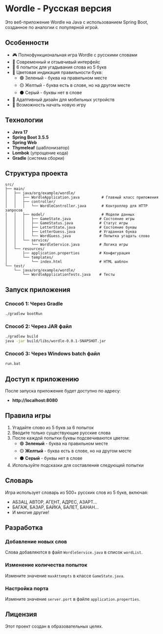 # Wordle - Русская версия

Это веб-приложение Wordle на Java с использованием Spring Boot, созданное по аналогии с популярной игрой.

## Особенности

- 🎮 Полнофункциональная игра Wordle с русскими словами
- 🎨 Современный и отзывчивый интерфейс
- 🎯 6 попыток для угадывания слова из 5 букв
- 🎨 Цветовая индикация правильности букв:
  - 🟢 Зеленый - буква на правильном месте
  - 🟡 Желтый - буква есть в слове, но на другом месте
  - ⚫ Серый - буквы нет в слове
- 📱 Адаптивный дизайн для мобильных устройств
- 🔄 Возможность начать новую игру

## Технологии

- **Java 17**
- **Spring Boot 3.5.5**
- **Spring Web**
- **Thymeleaf** (шаблонизатор)
- **Lombok** (упрощение кода)
- **Gradle** (система сборки)

## Структура проекта

```
src/
├── main/
│   ├── java/org/example/wordle/
│   │   ├── WordleApplication.java          # Главный класс приложения
│   │   ├── controller/
│   │   │   └── WordleController.java       # Контроллер для HTTP запросов
│   │   ├── model/                          # Модели данных
│   │   │   ├── GameState.java             # Состояние игры
│   │   │   ├── GameStatus.java            # Статус игры
│   │   │   ├── LetterState.java           # Состояние буквы
│   │   │   ├── LetterGuess.java           # Угаданная буква
│   │   │   └── WordGuess.java             # Попытка угадать слово
│   │   └── service/
│   │       └── WordleService.java         # Логика игры
│   └── resources/
│       ├── application.properties         # Конфигурация
│       └── templates/
│           └── index.html                 # HTML шаблон
└── test/
    └── java/org/example/wordle/
        └── WordleApplicationTests.java    # Тесты
```

## Запуск приложения

### Способ 1: Через Gradle
```bash
./gradlew bootRun
```

### Способ 2: Через JAR файл
```bash
./gradlew build
java -jar build/libs/wordle-0.0.1-SNAPSHOT.jar
```

### Способ 3: Через Windows batch файл
```bash
run.bat
```

## Доступ к приложению

После запуска приложение будет доступно по адресу:
- **http://localhost:8080**

## Правила игры

1. Угадайте слово из 5 букв за 6 попыток
2. Вводите только существующие русские слова
3. После каждой попытки буквы подсвечиваются цветом:
   - 🟢 **Зеленый** - буква на правильном месте
   - 🟡 **Желтый** - буква есть в слове, но на другом месте
   - ⚫ **Серый** - буквы нет в слове
4. Используйте подсказки для составления следующей попытки

## Словарь

Игра использует словарь из 500+ русских слов из 5 букв, включая:
- АБЗАЦ, АВТОР, АГЕНТ, АДРЕС, АЗАРТ...
- БАГАЖ, БАЗАР, БАЙКА, БАЛЕТ, БАНАН...
- И многие другие!

## Разработка

### Добавление новых слов
Слова добавляются в файл `WordleService.java` в список `wordList`.

### Изменение количества попыток
Измените значение `maxAttempts` в классе `GameState.java`.

### Настройка порта
Измените значение `server.port` в файле `application.properties`.

## Лицензия

Этот проект создан в образовательных целях.
